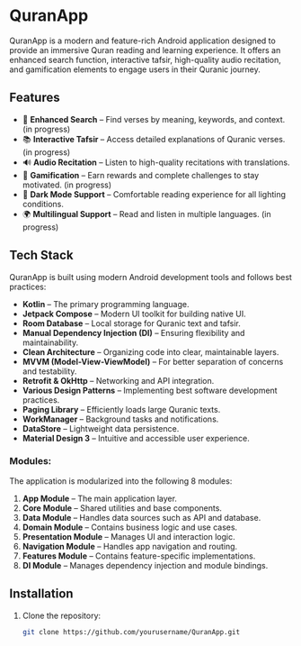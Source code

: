 # QuranApp

QuranApp is a modern and feature-rich Android application designed to provide an immersive Quran reading and learning experience. It offers an enhanced search function, interactive tafsir, high-quality audio recitation, and gamification elements to engage users in their Quranic journey.

## Features

- 📖 **Enhanced Search** – Find verses by meaning, keywords, and context. (in progress)
- 📚 **Interactive Tafsir** – Access detailed explanations of Quranic verses. (in progress)
- 🔊 **Audio Recitation** – Listen to high-quality recitations with translations. 
- 🎯 **Gamification** – Earn rewards and complete challenges to stay motivated. (in progress)
- 🌙 **Dark Mode Support** – Comfortable reading experience for all lighting conditions.
- 🌍 **Multilingual Support** – Read and listen in multiple languages. (in progress)

## Tech Stack

QuranApp is built using modern Android development tools and follows best practices:

- **Kotlin** – The primary programming language.
- **Jetpack Compose** – Modern UI toolkit for building native UI.
- **Room Database** – Local storage for Quranic text and tafsir.
- **Manual Dependency Injection (DI)** – Ensuring flexibility and maintainability.
- **Clean Architecture** – Organizing code into clear, maintainable layers.
- **MVVM (Model-View-ViewModel)** – For better separation of concerns and testability.
- **Retrofit & OkHttp** – Networking and API integration.
- **Various Design Patterns** – Implementing best software development practices.
- **Paging Library** – Efficiently loads large Quranic texts.
- **WorkManager** – Background tasks and notifications.
- **DataStore** – Lightweight data persistence.
- **Material Design 3** – Intuitive and accessible user experience.

### Modules:
The application is modularized into the following 8 modules:

1. **App Module** – The main application layer.
2. **Core Module** – Shared utilities and base components.
3. **Data Module** – Handles data sources such as API and database.
4. **Domain Module** – Contains business logic and use cases.
5. **Presentation Module** – Manages UI and interaction logic.
6. **Navigation Module** – Handles app navigation and routing.
7. **Features Module** – Contains feature-specific implementations.
8. **DI Module** – Manages dependency injection and module bindings.

## Installation

1. Clone the repository:
   ```sh
   git clone https://github.com/yourusername/QuranApp.git
